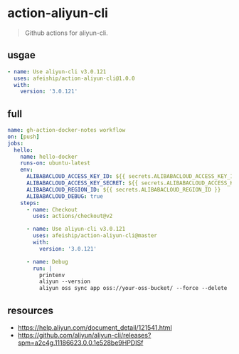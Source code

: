 # action-aliyun-cli
> Github actions for aliyun-cli.

## usgae
```yml
- name: Use aliyun-cli v3.0.121
  uses: afeiship/action-aliyun-cli@1.0.0
  with:
    version: '3.0.121'
```

## full
```yml
name: gh-action-docker-notes workflow
on: [push]
jobs:
  hello:
    name: hello-docker
    runs-on: ubuntu-latest
    env:
      ALIBABACLOUD_ACCESS_KEY_ID: ${{ secrets.ALIBABACLOUD_ACCESS_KEY_ID }}
      ALIBABACLOUD_ACCESS_KEY_SECRET: ${{ secrets.ALIBABACLOUD_ACCESS_KEY_SECRET }}
      ALIBABACLOUD_REGION_ID: ${{ secrets.ALIBABACLOUD_REGION_ID }}
      ALIBABACLOUD_DEBUG: true
    steps:
      - name: Checkout
        uses: actions/checkout@v2

      - name: Use aliyun-cli v3.0.121
        uses: afeiship/action-aliyun-cli@master
        with:
          version: '3.0.121'

      - name: Debug
        run: |
          printenv
          aliyun --version
          aliyun oss sync app oss://your-oss-bucket/ --force --delete
```

## resources
- https://help.aliyun.com/document_detail/121541.html
- https://github.com/aliyun/aliyun-cli/releases?spm=a2c4g.11186623.0.0.1e528be9HPDISf